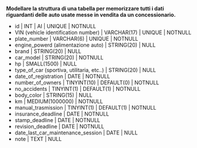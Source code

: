 **Modellare la struttura di una tabella per memorizzare tutti i dati riguardanti delle auto usate messe in vendita da un concessionario.**

- id    | INT | AI | UNIQUE | NOTNULL
- VIN (vehicle identification number)    | VARCHAR(17) | UNIQUE | NOTNULL
- plate_number    | VARCHAR(6) | UNIQUE | NOTNULL
- engine_powerd (alimentazione auto)    | STRING(20) | NULL
- brand    | STRING(20) | NULL
- car_model    | STRING(20) | NOTNULL
- hp    | SMALL(1500) | NULL
- type_of_car (sportiva, utilitaria, etc..)    | STRING(20) | NULL
- date_of_registration    | DATE | NOTNULL
- number_of_owners    | TINYINT(10) | DEFAULT(0) | NOTNULL
- no_accidents    | TINYINT(1) | DEFAULT(1) | NOTNULL
- body_color    | STRING(15) | NULL
- km    | MEDIUM(1000000) | NOTNULL
- manual_trasmission    | TINYINT(1) | DEFAULT(1) | NOTNULL
- insurance_deadline    | DATE | NOTNULL
- stamp_deadline    | DATE | NOTNULL
- revision_deadline    | DATE | NOTNULL
- date_last_car_maintenance_session    | DATE | NULL
- note    | TEXT | NULL